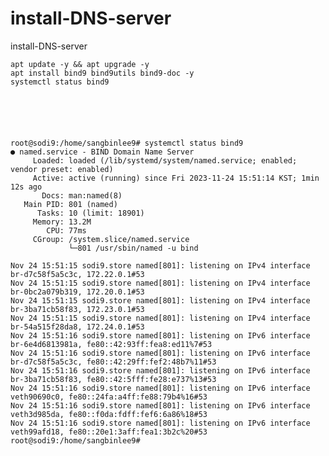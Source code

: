# install-DNS-server
install-DNS-server





    
    apt update -y && apt upgrade -y
    apt install bind9 bind9utils bind9-doc -y
    systemctl status bind9
    
    
    


    
    root@sodi9:/home/sangbinlee9# systemctl status bind9
    ● named.service - BIND Domain Name Server
         Loaded: loaded (/lib/systemd/system/named.service; enabled; vendor preset: enabled)
         Active: active (running) since Fri 2023-11-24 15:51:14 KST; 1min 12s ago
           Docs: man:named(8)
       Main PID: 801 (named)
          Tasks: 10 (limit: 18901)
         Memory: 13.2M
            CPU: 77ms
         CGroup: /system.slice/named.service
                 └─801 /usr/sbin/named -u bind
    
    Nov 24 15:51:15 sodi9.store named[801]: listening on IPv4 interface br-d7c58f5a5c3c, 172.22.0.1#53
    Nov 24 15:51:15 sodi9.store named[801]: listening on IPv4 interface br-0bc2a079b319, 172.20.0.1#53
    Nov 24 15:51:15 sodi9.store named[801]: listening on IPv4 interface br-3ba71cb58f83, 172.23.0.1#53
    Nov 24 15:51:15 sodi9.store named[801]: listening on IPv4 interface br-54a515f28da8, 172.24.0.1#53
    Nov 24 15:51:16 sodi9.store named[801]: listening on IPv6 interface br-6e4d6813981a, fe80::42:93ff:fea8:ed11%7#53
    Nov 24 15:51:16 sodi9.store named[801]: listening on IPv6 interface br-d7c58f5a5c3c, fe80::42:29ff:fef2:48b7%11#53
    Nov 24 15:51:16 sodi9.store named[801]: listening on IPv6 interface br-3ba71cb58f83, fe80::42:5fff:fe28:e737%13#53
    Nov 24 15:51:16 sodi9.store named[801]: listening on IPv6 interface veth90690c0, fe80::24fa:a4ff:fe88:79b4%16#53
    Nov 24 15:51:16 sodi9.store named[801]: listening on IPv6 interface veth3d985da, fe80::f0da:fdff:fef6:6a86%18#53
    Nov 24 15:51:16 sodi9.store named[801]: listening on IPv6 interface veth99afd18, fe80::20e1:3aff:fea1:3b2c%20#53
    root@sodi9:/home/sangbinlee9#
    
    
    
    
















